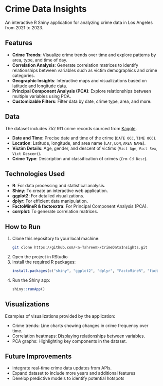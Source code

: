 # Crime Data Insights

An interactive R Shiny application for analyzing crime data in Los Angeles from 2021 to 2023.

## Features
- **Crime Trends**: Visualize crime trends over time and explore patterns by area, type, and time of day.
- **Correlation Analysis**: Generate correlation matrices to identify relationships between variables such as victim demographics and crime categories.
- **Geographic Insights**: Interactive maps and visualizations based on latitude and longitude data.
- **Principal Component Analysis (PCA)**: Explore relationships between multiple variables using PCA.
- **Customizable Filters**: Filter data by date, crime type, area, and more.

## Data
The dataset includes 752 911 crime records sourced from [Kaggle](https://www.kaggle.com/). 

- **Date and Time**: Precise date and time of the crime (`DATE OCC`, `TIME OCC`).
- **Location**: Latitude, longitude, and area name (`LAT`, `LON`, `AREA NAME`).
- **Victim Details**: Age, gender, and descent of victims (`Vict Age`, `Vict Sex`, `Vict Descent`).
- **Crime Type**: Description and classification of crimes (`Crm Cd Desc`).

## Technologies Used
- **R**: For data processing and statistical analysis.
- **Shiny**: To create an interactive web application.
- **ggplot2**: For detailed visualizations.
- **dplyr**: For efficient data manipulation.
- **FactoMineR & factoextra**: For Principal Component Analysis (PCA).
- **corrplot**: To generate correlation matrices.

## How to Run
1. Clone this repository to your local machine:
   ```bash
   git clone https://github.com/<a-Tahreem>/CrimeDataInsights.git
2. Open the project in RStudio 
3. Install the required R packages:
   ```R
   install.packages(c("shiny", "ggplot2", "dplyr", "FactoMineR", "factoextra", "corrplot", "lubridate", "scales"))
4. Run the Shiny app:
    ```R
    shiny::runApp()

## Visualizations

Examples of visualizations provided by the application:
- Crime trends: Line charts showing changes in crime frequency over time.
- Correlation heatmaps: Displaying relationships between variables.
- PCA graphs: Highlighting key components in the dataset.

## Future Improvements

- Integrate real-time crime data updates from APIs.
- Expand dataset to include more years and additional features
- Develop predictive models to identify potential hotspots
